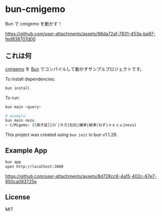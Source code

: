 # bun-cmigemo

Bun で cmigemo を動かす！

https://github.com/user-attachments/assets/98da72af-7831-453a-ba97-fed938707d00

## これは何

[cmigemo](https://github.com/koron/cmigemo) を [Bun](https://bun.sh/blog/compile-and-run-c-in-js) でコンパイルして動かすサンプルプロジェクトです。

To install dependencies:

```bash
bun install
```

To run:

```bash
bun main <query>

# example
bun main nezu
> C/Migemo: ([鼡子鼠]|ﾈｽﾞ|ネズ|杜松|禰津|根津|ねず|ｎｅｚｕ|nezu)
```

This project was created using `bun init` in bun v1.1.29.

## Example App

```bash
bun app
open http://localhost:3000
```

https://github.com/user-attachments/assets/8d728cc8-4a15-402c-87e7-950ca083725e

## License

MIT

